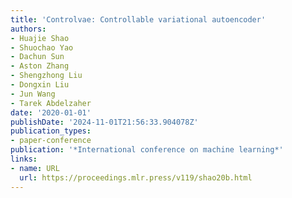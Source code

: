 ```yaml
---
title: 'Controlvae: Controllable variational autoencoder'
authors:
- Huajie Shao
- Shuochao Yao
- Dachun Sun
- Aston Zhang
- Shengzhong Liu
- Dongxin Liu
- Jun Wang
- Tarek Abdelzaher
date: '2020-01-01'
publishDate: '2024-11-01T21:56:33.904078Z'
publication_types:
- paper-conference
publication: '*International conference on machine learning*'
links:
- name: URL
  url: https://proceedings.mlr.press/v119/shao20b.html
---
```

